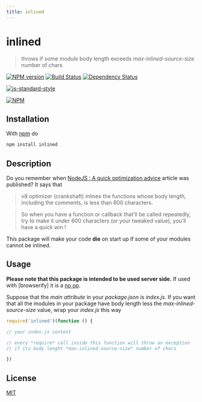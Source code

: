 ```yaml
---
title: inlined
---
```

# inlined

> throws if some module body length exceeds *max-inlined-source-size* number of chars

[![NPM version](https://badge.fury.io/js/inlined.svg)](http://badge.fury.io/js/inlined) [![Build Status](https://travis-ci.org/fibo/inlined.svg?branch=master)](https://travis-ci.org/fibo/inlined?branch=master) [![Dependency Status](https://gemnasium.com/fibo/inlined.svg)](https://gemnasium.com/fibo/inlined)

[![js-standard-style](https://cdn.rawgit.com/feross/standard/master/badge.svg)](https://github.com/feross/standard)

[![NPM](https://nodei.co/npm-dl/inlined.png)](https://nodei.co/npm-dl/inlined/)

## Installation

With [npm](https://npmjs.org/) do

```bash
npm install inlined
```

## Description

Do you remember when [NodeJS : A quick optimization advice][optimization_article] article was published? It says that

> v8 optimizer (crankshaft) inlines the functions whose body length, including the comments, is less than 600 characters.

> So when you have a function or callback that’ll be called repeatedly, try to make it under 600 characters (or your tweaked value), you’ll have a quick win !

This package will make your code **die** on start up if some of your modules
cannot be inlined.

## Usage

**Please note that this package is intended to be used server side.**
If used with [browserify] it is a [no op](https://github.com/fibo/inlined/blob/master/browser.js).

Suppose that the *main attribute* in your *package.json* is *index.js*.
If you want that all the modules in your package have body length less
the *max-inlined-source-size* value, wrap your *index.js* this way

```javascript
require('inlined')(function () {

// your index.js content

// every *require* call inside this function will throw an exception
// if its body lenght *max-inlined-source-size* number of chars

})
```

## License

[MIT](http://g14n.info/mit-license)

[optimization_article]: https://top.fse.guru/nodejs-a-quick-optimization-advice-7353b820c92e#.j8j89xyfk "NodeJS : A quick optimization advice"
